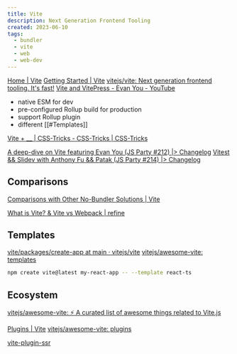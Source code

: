 ```yaml
---
title: Vite
description: Next Generation Frontend Tooling
created: 2023-06-10
tags:
  - bundler
  - vite
  - web
  - web-dev
---
```


[Home | Vite](https://vitejs.dev/)
[Getting Started | Vite](https://vitejs.dev/guide/)
[vitejs/vite: Next generation frontend tooling. It's fast!](https://github.com/vitejs/vite)
[Vite and VitePress - Evan You - YouTube](https://www.youtube.com/watch?v=xXrhg26VCSc)

- native ESM for dev
- pre-configured Rollup build for production
- support Rollup plugin
- different [[#Templates]]

[Vite + \_\_ | CSS-Tricks - CSS-Tricks | CSS-Tricks](https://css-tricks.com/vite-plus-blank/)

[A deep-dive on Vite featuring Evan You (JS Party #212) |> Changelog](https://changelog.com/jsparty/212)
[Vitest && Slidev with Anthony Fu && Patak (JS Party #214) |> Changelog](https://changelog.com/jsparty/214)

## Comparisons

[Comparisons with Other No-Bundler Solutions | Vite](https://vitejs.dev/guide/comparisons.html)

[What is Vite? & Vite vs Webpack | refine](https://refine.dev/blog/what-is-vite-vs-webpack/)

## Templates

[vite/packages/create-app at main · vitejs/vite](https://github.com/vitejs/vite/tree/main/packages/create-app)
[vitejs/awesome-vite: templates](https://github.com/vitejs/awesome-vite#templates)

```sh
npm create vite@latest my-react-app -- --template react-ts
```

## Ecosystem

[vitejs/awesome-vite: ⚡️ A curated list of awesome things related to Vite.js](https://github.com/vitejs/awesome-vite)

[Plugins | Vite](https://vitejs.dev/plugins/)
[vitejs/awesome-vite: plugins](https://github.com/vitejs/awesome-vite#plugins)

[vite-plugin-ssr](https://vite-plugin-ssr.com/)
